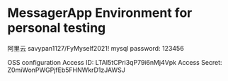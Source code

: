 # MessagerApp Environment for personal testing
阿里云 savypan1127/FyMyself2021!
mysql password: 123456

OSS configuration
Access ID: LTAI5tCPri3qP79i6nMj4Vpk
Access Secret: Z0miWonPWGPjfEb5FHNWkrD1zJAWSJ
